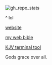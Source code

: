 ![gh_repo_stats](https://github-readme-stats.vercel.app/api/top-langs/?username=turbonator0&layout=compact&theme=tokyonight)

^ lol

[website](https://turbonator0.github.io)

[my web bible](https://turbonator0.github.io)

[KJV terminal tool](https://github.com/lukesmithxyz/kjv)

Gods grace over all.